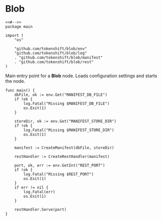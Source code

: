 # Blob

	<<#-->>
	package main

	import (
		"os"

		"github.com/tokenshift/blob/env"
		"github.com/tokenshift/blob/log"
		. "github.com/tokenshift/blob/manifest"
		. "github.com/tokenshift/blob/rest"
	)

Main entry point for a **Blob** node. Loads configuration settings and starts
the node.

	func main() {
		dbFile, ok := env.Get("MANIFEST_DB_FILE")
		if !ok {
			log.Fatal("Missing $MANIFEST_DB_FILE")
			os.Exit(1)
		}

		storeDir, ok := env.Get("MANIFEST_STORE_DIR")
		if !ok {
			log.Fatal("Missing $MANIFEST_STORE_DIR")
			os.Exit(1)
		}

		manifest := CreateManifest(dbFile, storeDir)

		restHandler := CreateRestHandler(manifest)

		port, ok, err := env.GetInt("REST_PORT")
		if !ok {
			log.Fatal("Missing $REST_PORT")
			os.Exit(1)
		}
		if err != nil {
			log.Fatal(err)
			os.Exit(1)
		}

		restHandler.Serve(port)
	}
